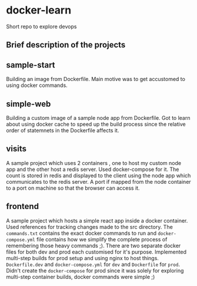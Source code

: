 # docker-learn
Short repo to explore devops 

## Brief description of the projects

## sample-start
Building an image from Dockerfile. Main motive was to get accustomed to using docker commands.

## simple-web
Building a custom image of a sample node app from Dockerfile. Got to learn about using docker cache to speed up the build
process since the relative order of statemnets in the Dockerfile affects it.

## visits
A sample project which uses 2 containers , one to host my custom node app and the other host a redis server. Used 
docker-compose for it. The count is stored in redis and displayed to the client using the node app which communicates
to the redis server. A port if mapped from the node container to a port on machine so that the browser can access it.

## frontend
A sample project which hosts a simple react app inside a docker container. Used references for tracking changes made to the
src directory. The `commands.txt` contains the exact docker commands to run and `docker-compose.yml` file contains how we
simplify the complete process of remembering those heavy commands ;).
There are two separate docker files for both dev and prod each customised for it's purpose.
Implemented multi-step builds for prod setup and using nginx to host things.
`Dockerfile.dev` and `docker-compose.yml` for `dev` and `Dockerfile` for `prod`.
Didn't create the `docker-compose` for prod since it was solely for exploring multi-step container builds, docker commands were simple ;)
